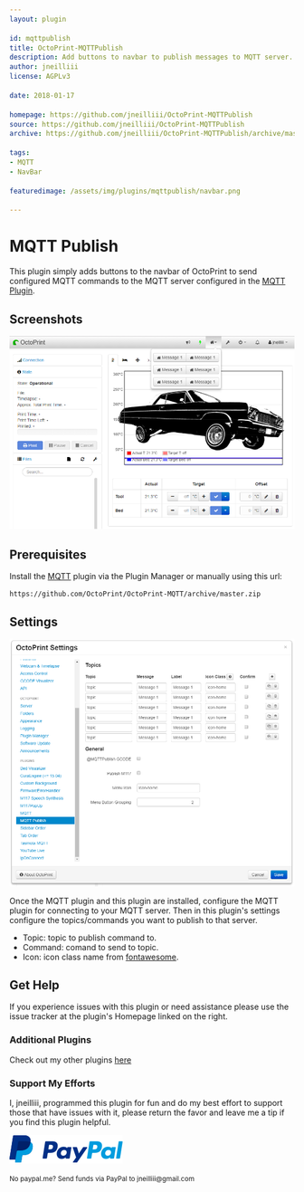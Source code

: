 ```yaml
---
layout: plugin

id: mqttpublish
title: OctoPrint-MQTTPublish
description: Add buttons to navbar to publish messages to MQTT server.
author: jneilliii
license: AGPLv3

date: 2018-01-17

homepage: https://github.com/jneilliii/OctoPrint-MQTTPublish
source: https://github.com/jneilliii/OctoPrint-MQTTPublish
archive: https://github.com/jneilliii/OctoPrint-MQTTPublish/archive/master.zip

tags:
- MQTT
- NavBar

featuredimage: /assets/img/plugins/mqttpublish/navbar.png

---
```


# MQTT Publish

This plugin simply adds buttons to the navbar of OctoPrint to send configured MQTT commands to the MQTT server configured in the [MQTT Plugin](https://plugins.octoprint.org/plugins/mqtt/).

## Screenshots

![screenshot](/assets/img/plugins/mqttpublish/navbar.png)

## Prerequisites

Install the [MQTT](https://github.com/OctoPrint/OctoPrint-MQTT) plugin via the Plugin Manager or manually using this url:

	https://github.com/OctoPrint/OctoPrint-MQTT/archive/master.zip

## Settings

![settings](/assets/img/plugins/mqttpublish/settings.png)

Once the MQTT plugin and this plugin are installed, configure the MQTT plugin for connecting to your MQTT server.  Then in this plugin's settings configure the topics/commands you want to publish to that server.

- Topic: topic to publish command to.
- Command: comand to send to topic.
- Icon: icon class name from [fontawesome](http://fontawesome.io/3.2.1/cheatsheet/).

## Get Help

If you experience issues with this plugin or need assistance please use the issue tracker at the plugin's Homepage linked on the right.

### Additional Plugins

Check out my other plugins [here](https://plugins.octoprint.org/by_author/#jneilliii)

### Support My Efforts
I, jneilliii, programmed this plugin for fun and do my best effort to support those that have issues with it, please return the favor and leave me a tip if you find this plugin helpful.

[![paypal](/assets/img/plugins/mqttpublish/paypal-with-text.png)](https://paypal.me/jneilliii)

<small>No paypal.me? Send funds via PayPal to jneilliii&#64;gmail&#46;com</small>
